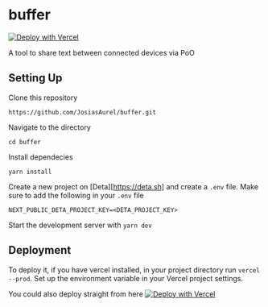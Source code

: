 # buffer

[![Deploy with Vercel](https://vercel.com/button)](https://vercel.com/new/clone?repository-url=https%3A%2F%2Fgithub.com%2FJosiasAurel%2Fbuffer.git&env=NEXT_PUBLIC_DETA_PROJECT_KEY&project-name=buffered)

A tool to share text between connected devices via PoO

## Setting Up

Clone this repository

```shell
https://github.com/JosiasAurel/buffer.git
```

Navigate to the directory

```shell
cd buffer
```

Install dependecies

```shell
yarn install
```

Create a new project on [Deta][https://deta.sh] and create a `.env` file.
Make sure to add the following in your `.env` file

```env
NEXT_PUBLIC_DETA_PROJECT_KEY=<DETA_PROJECT_KEY>
```

Start the development server with `yarn dev`

## Deployment

To deploy it, if you have vercel installed, in your project directory run `vercel --prod`.
Set up the environment variable in your Vercel project settings.

You could also deploy straight from here
[![Deploy with Vercel](https://vercel.com/button)](https://vercel.com/new/clone?repository-url=https%3A%2F%2Fgithub.com%2FJosiasAurel%2Fbuffer.git&env=NEXT_PUBLIC_DETA_PROJECT_KEY&project-name=buffered)
